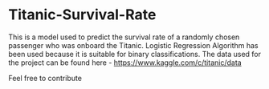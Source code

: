 # Titanic-Survival-Rate
 This is a model used to predict the survival rate of a randomly chosen passenger who was onboard the Titanic. Logistic Regression Algorithm has been used because it is suitable for binary classifications. 
 The data used for the project can be found here - https://www.kaggle.com/c/titanic/data
 
 Feel free to contribute
